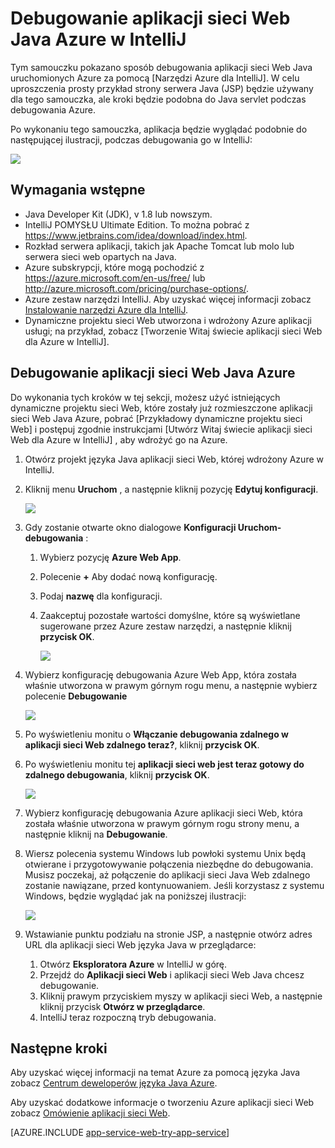 <properties 
    pageTitle="Debugowanie aplikacji sieci Web Java Azure w IntelliJ | Microsoft Azure" 
    description="Tym samouczku pokazano, jak za pomocą narzędzi Azure dla IntelliJ debugowanie aplikacji sieci Web Java uruchomionych Azure." 
    services="app-service\web" 
    documentationCenter="java" 
    authors="selvasingh" 
    manager="wpickett" 
    editor=""/>

<tags 
    ms.service="app-service-web" 
    ms.workload="web" 
    ms.tgt_pltfrm="na" 
    ms.devlang="Java" 
    ms.topic="article" 
    ms.date="09/20/2016" 
    ms.author="asirveda;robmcm"/>

# <a name="debug-a-java-web-app-on-azure-in-intellij"></a>Debugowanie aplikacji sieci Web Java Azure w IntelliJ

Tym samouczku pokazano sposób debugowania aplikacji sieci Web Java uruchomionych Azure za pomocą [Narzędzi Azure dla IntelliJ]. W celu uproszczenia prosty przykład strony serwera Java (JSP) będzie używany dla tego samouczka, ale kroki będzie podobna do Java servlet podczas debugowania Azure.

Po wykonaniu tego samouczka, aplikacja będzie wyglądać podobnie do następującej ilustracji, podczas debugowania go w IntelliJ:

![][01]
 
## <a name="prerequisites"></a>Wymagania wstępne

* Java Developer Kit (JDK), v 1.8 lub nowszym.
* IntelliJ POMYSŁU Ultimate Edition. To można pobrać z <https://www.jetbrains.com/idea/download/index.html>.
* Rozkład serwera aplikacji, takich jak Apache Tomcat lub molo lub serwera sieci web opartych na Java.
* Azure subskrypcji, które mogą pochodzić z <https://azure.microsoft.com/en-us/free/> lub <http://azure.microsoft.com/pricing/purchase-options/>.
* Azure zestaw narzędzi IntelliJ. Aby uzyskać więcej informacji zobacz [Instalowanie narzędzi Azure dla IntelliJ].
* Dynamiczne projektu sieci Web utworzona i wdrożony Azure aplikacji usługi; na przykład, zobacz [Tworzenie Witaj świecie aplikacji sieci Web dla Azure w IntelliJ].

## <a name="to-debug-a-java-web-app-on-azure"></a>Debugowanie aplikacji sieci Web Java Azure

Do wykonania tych kroków w tej sekcji, możesz użyć istniejących dynamiczne projektu sieci Web, które zostały już rozmieszczone aplikacji sieci Web Java Azure, pobrać [Przykładowy dynamiczne projektu sieci Web] i postępuj zgodnie instrukcjami [Utwórz Witaj świecie aplikacji sieci Web dla Azure w IntelliJ] , aby wdrożyć go na Azure. 

1. Otwórz projekt języka Java aplikacji sieci Web, której wdrożony Azure w IntelliJ.

1. Kliknij menu **Uruchom** , a następnie kliknij pozycję **Edytuj konfiguracji**.

    ![][02]

1. Gdy zostanie otwarte okno dialogowe **Konfiguracji Uruchom-debugowania** : 

    1. Wybierz pozycję **Azure Web App**.
    1. Polecenie **+** Aby dodać nową konfigurację.
    1. Podaj **nazwę** dla konfiguracji.
    1. Zaakceptuj pozostałe wartości domyślne, które są wyświetlane sugerowane przez Azure zestaw narzędzi, a następnie kliknij **przycisk OK**.

        ![][03]

1. Wybierz konfigurację debugowania Azure Web App, która została właśnie utworzona w prawym górnym rogu menu, a następnie wybierz polecenie **Debugowanie**

    ![][04]

1. Po wyświetleniu monitu o **Włączanie debugowania zdalnego w aplikacji sieci Web zdalnego teraz?**, kliknij **przycisk OK**.

1. Po wyświetleniu monitu tej **aplikacji sieci web jest teraz gotowy do zdalnego debugowania**, kliknij **przycisk OK**.

    ![][05]

1. Wybierz konfigurację debugowania Azure aplikacji sieci Web, która została właśnie utworzona w prawym górnym rogu strony menu, a następnie kliknij na **Debugowanie**.

1. Wiersz polecenia systemu Windows lub powłoki systemu Unix będą otwierane i przygotowywanie połączenia niezbędne do debugowania. Musisz poczekaj, aż połączenie do aplikacji sieci Java Web zdalnego zostanie nawiązane, przed kontynuowaniem. Jeśli korzystasz z systemu Windows, będzie wyglądać jak na poniższej ilustracji:

    ![][06]

1. Wstawianie punktu podziału na stronie JSP, a następnie otwórz adres URL dla aplikacji sieci Web języka Java w przeglądarce:

    1. Otwórz **Eksploratora Azure** w IntelliJ w górę.
    1. Przejdź do **Aplikacji sieci Web** i aplikacji sieci Web Java chcesz debugowanie.
    1. Kliknij prawym przyciskiem myszy w aplikacji sieci Web, a następnie kliknij przycisk **Otwórz w przeglądarce**.
    1. IntelliJ teraz rozpoczną tryb debugowania.

## <a name="next-steps"></a>Następne kroki

Aby uzyskać więcej informacji na temat Azure za pomocą języka Java zobacz [Centrum deweloperów języka Java Azure].

Aby uzyskać dodatkowe informacje o tworzeniu Azure aplikacji sieci Web zobacz [Omówienie aplikacji sieci Web].

[AZURE.INCLUDE [app-service-web-try-app-service](../../includes/app-service-web-try-app-service.md)]

<!-- URL List -->

[Azure App Service]: http://go.microsoft.com/fwlink/?LinkId=529714
[Azure zestaw narzędzi dla IntelliJ]: ../azure-toolkit-for-intellij.md
[Instalowanie narzędzi Azure dla IntelliJ]: ../azure-toolkit-for-intellij-installation.md
[Tworzenie aplikacji sieci Web dla Witaj świecie dla Azure w IntelliJ]: ./app-service-web-intellij-create-hello-world-web-app.md
[Przykładowy projekt dynamiczne sieci Web]: http://go.microsoft.com/fwlink/?LinkId=817337

[Centrum deweloperów języka Java Azure]: https://azure.microsoft.com/develop/java/
[Omówienie aplikacji sieci Web]: ./app-service-web-overview.md

<!-- IMG List -->

[01]: ./media/app-service-web-debug-java-web-app-in-intellij/01-debug-java-web-app-in-intellij.png
[02]: ./media/app-service-web-debug-java-web-app-in-intellij/02-configure-intellij-remote-debug.png
[03]: ./media/app-service-web-debug-java-web-app-in-intellij/03-debug-configuration.png
[04]: ./media/app-service-web-debug-java-web-app-in-intellij/04-select-debug.png
[05]: ./media/app-service-web-debug-java-web-app-in-intellij/05-ready-for-remote-debugging.png
[06]: ./media/app-service-web-debug-java-web-app-in-intellij/06-windows-command-prompt-connection-successful-to-remote.png
